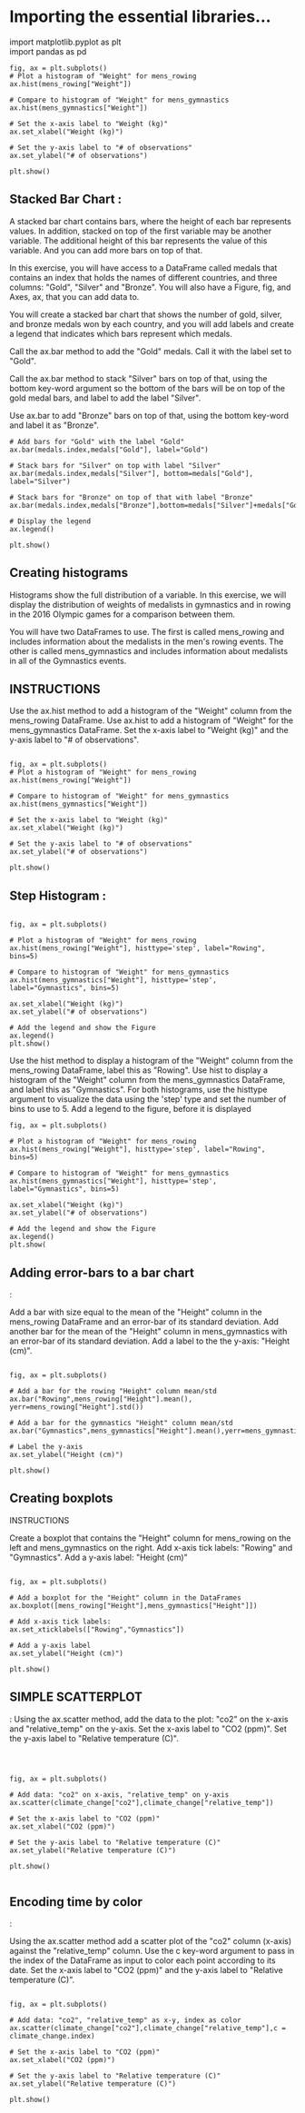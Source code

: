 # Importing the essential libraries...
import matplotlib.pyplot as plt
<br>import pandas as pd


```
fig, ax = plt.subplots()
# Plot a histogram of "Weight" for mens_rowing
ax.hist(mens_rowing["Weight"])

# Compare to histogram of "Weight" for mens_gymnastics
ax.hist(mens_gymnastics["Weight"])

# Set the x-axis label to "Weight (kg)"
ax.set_xlabel("Weight (kg)")

# Set the y-axis label to "# of observations"
ax.set_ylabel("# of observations")

plt.show() 
```

<h2> Stacked Bar Chart : </h2>

A stacked bar chart contains bars, where the height of each bar represents values. In addition, stacked on top of the first variable may be another variable. The additional height of this bar represents the value of this variable. And you can add more bars on top of that.

In this exercise, you will have access to a DataFrame called medals that contains an index that holds the names of different countries, and three columns: "Gold", "Silver" and "Bronze". You will also have a Figure, fig, and Axes, ax, that you can add data to.

You will create a stacked bar chart that shows the number of gold, silver, and bronze medals won by each country, and you will add labels and create a legend that indicates which bars represent which medals.

Call the ax.bar method to add the "Gold" medals. Call it with the label set to "Gold".

Call the ax.bar method to stack "Silver" bars on top of that, using the bottom key-word argument so the bottom of the bars will be on top of the gold medal bars, and label to add the label "Silver".

Use ax.bar to add "Bronze" bars on top of that, using the bottom key-word and label it as "Bronze".

```
# Add bars for "Gold" with the label "Gold"
ax.bar(medals.index,medals["Gold"], label="Gold")

# Stack bars for "Silver" on top with label "Silver"
ax.bar(medals.index,medals["Silver"], bottom=medals["Gold"], label="Silver")

# Stack bars for "Bronze" on top of that with label "Bronze"
ax.bar(medals.index,medals["Bronze"],bottom=medals["Silver"]+medals["Gold"],label="Bronze")

# Display the legend
ax.legend()

plt.show()
```


<h2> Creating histograms </h2> 


Histograms show the full distribution of a variable. In this exercise, we will display the distribution of weights of medalists in gymnastics and in rowing in the 2016 Olympic games for a comparison between them.

You will have two DataFrames to use. The first is called mens_rowing and includes information about the medalists in the men's rowing events. The other is called mens_gymnastics and includes information about medalists in all of the Gymnastics events.


<h2> INSTRUCTIONS </h2> 


Use the ax.hist method to add a histogram of the "Weight" column from the mens_rowing DataFrame.
Use ax.hist to add a histogram of "Weight" for the mens_gymnastics DataFrame.
Set the x-axis label to "Weight (kg)" and the y-axis label to "# of observations".

```

fig, ax = plt.subplots()
# Plot a histogram of "Weight" for mens_rowing
ax.hist(mens_rowing["Weight"])

# Compare to histogram of "Weight" for mens_gymnastics
ax.hist(mens_gymnastics["Weight"])

# Set the x-axis label to "Weight (kg)"
ax.set_xlabel("Weight (kg)")

# Set the y-axis label to "# of observations"
ax.set_ylabel("# of observations")

plt.show()

```


<h2> Step Histogram : </h2>

```

fig, ax = plt.subplots()

# Plot a histogram of "Weight" for mens_rowing
ax.hist(mens_rowing["Weight"], histtype='step', label="Rowing", bins=5)

# Compare to histogram of "Weight" for mens_gymnastics
ax.hist(mens_gymnastics["Weight"], histtype='step', label="Gymnastics", bins=5)

ax.set_xlabel("Weight (kg)")
ax.set_ylabel("# of observations")

# Add the legend and show the Figure
ax.legend()
plt.show()

```
Use the hist method to display a histogram of the "Weight" column from the mens_rowing DataFrame, label this as "Rowing".
Use hist to display a histogram of the "Weight" column from the mens_gymnastics DataFrame, and label this as "Gymnastics".
For both histograms, use the histtype argument to visualize the data using the 'step' type and set the number of bins to use to 5.
Add a legend to the figure, before it is displayed

```
fig, ax = plt.subplots()

# Plot a histogram of "Weight" for mens_rowing
ax.hist(mens_rowing["Weight"], histtype='step', label="Rowing", bins=5)

# Compare to histogram of "Weight" for mens_gymnastics
ax.hist(mens_gymnastics["Weight"], histtype='step', label="Gymnastics", bins=5)

ax.set_xlabel("Weight (kg)")
ax.set_ylabel("# of observations")

# Add the legend and show the Figure
ax.legend()
plt.show(

```
<h2> Adding error-bars to a bar chart</h2> :

Add a bar with size equal to the mean of the "Height" column in the mens_rowing DataFrame and an error-bar of its standard deviation.
Add another bar for the mean of the "Height" column in mens_gymnastics with an error-bar of its standard deviation.
Add a label to the the y-axis: "Height (cm)".


```

fig, ax = plt.subplots()

# Add a bar for the rowing "Height" column mean/std
ax.bar("Rowing",mens_rowing["Height"].mean(), yerr=mens_rowing["Height"].std())

# Add a bar for the gymnastics "Height" column mean/std
ax.bar("Gymnastics",mens_gymnastics["Height"].mean(),yerr=mens_gymnastics["Height"].std())

# Label the y-axis
ax.set_ylabel("Height (cm)")

plt.show()

```



<h2> Creating boxplots </h2>
INSTRUCTIONS

Create a boxplot that contains the "Height" column for mens_rowing on the left and mens_gymnastics on the right.
Add x-axis tick labels: "Rowing" and "Gymnastics".
Add a y-axis label: "Height (cm)"


```

fig, ax = plt.subplots()

# Add a boxplot for the "Height" column in the DataFrames
ax.boxplot([mens_rowing["Height"],mens_gymnastics["Height"]])

# Add x-axis tick labels:
ax.set_xticklabels(["Rowing","Gymnastics"])

# Add a y-axis label
ax.set_ylabel("Height (cm)")

plt.show()

```

<h2> SIMPLE SCATTERPLOT </h2> : 
Using the ax.scatter method, add the data to the plot: "co2" on the x-axis and "relative_temp" on the y-axis.
Set the x-axis label to "CO2 (ppm)".
Set the y-axis label to "Relative temperature (C)".

```



fig, ax = plt.subplots()

# Add data: "co2" on x-axis, "relative_temp" on y-axis
ax.scatter(climate_change["co2"],climate_change["relative_temp"])

# Set the x-axis label to "CO2 (ppm)"
ax.set_xlabel("CO2 (ppm)")

# Set the y-axis label to "Relative temperature (C)"
ax.set_ylabel("Relative temperature (C)")

plt.show()


```


<h2> Encoding time by color </h2> : 

Using the ax.scatter method add a scatter plot of the "co2" column (x-axis) against the "relative_temp" column.
Use the c key-word argument to pass in the index of the DataFrame as input to color each point according to its date.
Set the x-axis label to "CO2 (ppm)" and the y-axis label to "Relative temperature (C)".


```

fig, ax = plt.subplots()

# Add data: "co2", "relative_temp" as x-y, index as color
ax.scatter(climate_change["co2"],climate_change["relative_temp"],c = climate_change.index)

# Set the x-axis label to "CO2 (ppm)"
ax.set_xlabel("CO2 (ppm)")

# Set the y-axis label to "Relative temperature (C)"
ax.set_ylabel("Relative temperature (C)")

plt.show()

```




